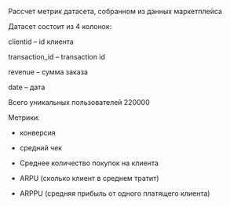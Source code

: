 Рассчет метрик датасета, собранном из данных маркетплейса

Датасет состоит из 4 колонок:

clientid – id клиента

transaction_id – transaction id

revenue – сумма заказа

date – дата

Всего уникальных пользователей 220000


Метрики:

- конверсия

- средний чек

- Среднее количество покупок на клиента

- ARPU (сколько клиент в среднем тратит)

- ARPPU (средняя прибыль от одного платящего клиента)
